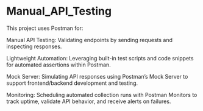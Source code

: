 # Manual_API_Testing

This project uses Postman for:

Manual API Testing: Validating endpoints by sending requests and inspecting responses.

Lightweight Automation: Leveraging built-in test scripts and code snippets for automated assertions within Postman.

Mock Server: Simulating API responses using Postman’s Mock Server to support frontend/backend development and testing.

Monitoring: Scheduling automated collection runs with Postman Monitors to track uptime, validate API behavior, and receive alerts on failures.
